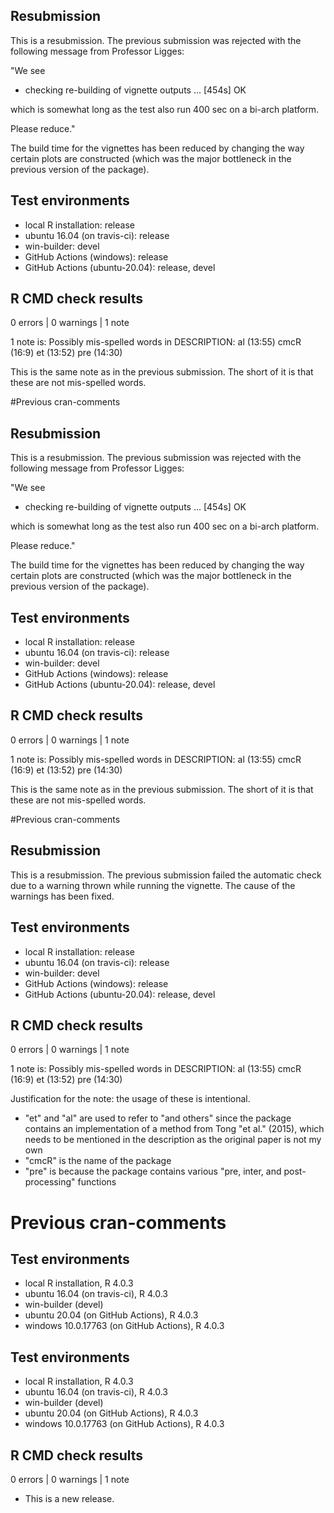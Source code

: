 ## Resubmission
This is a resubmission.
The previous submission was rejected with the following message from Professor Ligges:

"We see

* checking re-building of vignette outputs ... [454s] OK

which is somewhat long as the test also run 400 sec on a bi-arch platform.


Please reduce."

The build time for the vignettes has been reduced by changing the way certain plots are constructed (which was the major bottleneck in the previous version of the package).

## Test environments
* local R installation: release
* ubuntu 16.04 (on travis-ci): release
* win-builder: devel
* GitHub Actions (windows): release
* GitHub Actions (ubuntu-20.04): release, devel

## R CMD check results

0 errors | 0 warnings | 1 note

1 note is:
Possibly mis-spelled words in DESCRIPTION:
  al (13:55)
  cmcR (16:9)
  et (13:52)
  pre (14:30)

This is the same note as in the previous submission. The short of it is that these are not mis-spelled words.

#Previous cran-comments
## Resubmission
This is a resubmission.
The previous submission was rejected with the following message from Professor Ligges:

"We see

* checking re-building of vignette outputs ... [454s] OK

which is somewhat long as the test also run 400 sec on a bi-arch platform.


Please reduce."

The build time for the vignettes has been reduced by changing the way certain plots are constructed (which was the major bottleneck in the previous version of the package).

## Test environments
* local R installation: release
* ubuntu 16.04 (on travis-ci): release
* win-builder: devel
* GitHub Actions (windows): release
* GitHub Actions (ubuntu-20.04): release, devel

## R CMD check results

0 errors | 0 warnings | 1 note

1 note is:
Possibly mis-spelled words in DESCRIPTION:
  al (13:55)
  cmcR (16:9)
  et (13:52)
  pre (14:30)

This is the same note as in the previous submission. The short of it is that these are not mis-spelled words.

#Previous cran-comments
## Resubmission
This is a resubmission.
The previous submission failed the automatic check due to a warning thrown while running the vignette.
The cause of the warnings has been fixed.

## Test environments
* local R installation: release
* ubuntu 16.04 (on travis-ci): release
* win-builder: devel
* GitHub Actions (windows): release
* GitHub Actions (ubuntu-20.04): release, devel

## R CMD check results

0 errors | 0 warnings | 1 note

1 note is:
Possibly mis-spelled words in DESCRIPTION:
  al (13:55)
  cmcR (16:9)
  et (13:52)
  pre (14:30)

Justification for the note: the usage of these is intentional.
* "et" and "al" are used to refer to "and others" since the package contains an implementation of a method from Tong "et al." (2015), which needs to be mentioned in the description as the original paper is not my own
* "cmcR" is the name of the package
* "pre" is because the package contains various "pre, inter, and post-processing" functions

# Previous cran-comments
## Test environments
* local R installation, R 4.0.3
* ubuntu 16.04 (on travis-ci), R 4.0.3
* win-builder (devel)
* ubuntu 20.04 (on GitHub Actions), R 4.0.3
* windows 10.0.17763 (on GitHub Actions), R 4.0.3

## Test environments
* local R installation, R 4.0.3
* ubuntu 16.04 (on travis-ci), R 4.0.3
* win-builder (devel)
* ubuntu 20.04 (on GitHub Actions), R 4.0.3
* windows 10.0.17763 (on GitHub Actions), R 4.0.3

## R CMD check results

0 errors | 0 warnings | 1 note

* This is a new release.

